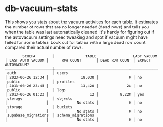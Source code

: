 # db-vacuum-stats

This shows you stats about the vacuum activities for each table. It estimates the number of rows that are no longer needed (dead rows) and tells you when the table was last automatically cleaned. It's handy for figuring out if the autovacuum settings need tweaking and spot if vacuum might have failed for some tables. Look out for tables with a large dead row count compared their actual number of rows.



```
        SCHEMA        │              TABLE               │ LAST VACUUM │ LAST AUTO VACUUM │      ROW COUNT       │ DEAD ROW COUNT │ EXPECT AUTOVACUUM?
──────────────────────┼──────────────────────────────────┼─────────────┼──────────────────┼──────────────────────┼────────────────┼─────────────────────
 auth                 │ users                            │             │ 2023-06-26 12:34 │               18,030 │              0 │ no
 public               │ profiles                         │             │ 2013-06-26 23:45 │               13,420 │             28 │ no
 public               │ logs                             │             │ 2013-06-26 01:23 │                   12 │          8,228 │ yes
 storage              │ objects                          │             │                  │             No stats │              0 │ no
 storage              │ buckets                          │             │                  │             No stats │              0 │ no
 supabase_migrations  │ schema_migrations                │             │                  │             No stats │              0 │ no

```
